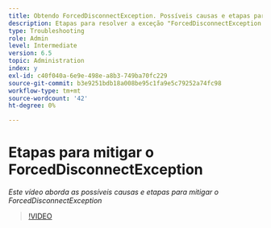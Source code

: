 ```yaml
---
title: Obtendo ForcedDisconnectException. Possíveis causas e etapas para atenuar o problema.
description: Etapas para resolver a exceção "ForcedDisconnectException - Este membro foi forçado a sair do sistema distribuído".
type: Troubleshooting
role: Admin
level: Intermediate
version: 6.5
topic: Administration
index: y
exl-id: c40f040a-6e9e-498e-a8b3-749ba70fc229
source-git-commit: b3e9251bdb18a008be95c1fa9e5c79252a74fc98
workflow-type: tm+mt
source-wordcount: '42'
ht-degree: 0%

---
```


# Etapas para mitigar o ForcedDisconnectException

*Este vídeo aborda as possíveis causas e etapas para mitigar o ForcedDisconnectException*

>[!VIDEO](https://video.tv.adobe.com/v/335483?quality=12&learn=on)
